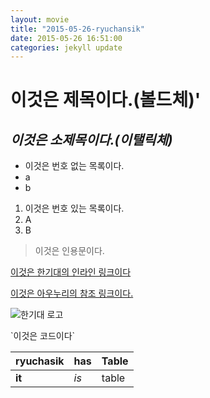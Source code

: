 ```yaml
---
layout: movie 
title: "2015-05-26-ryuchansik"
date: 2015-05-26 16:51:00
categories: jekyll update
---
```


# **이것은 제목이다.(볼드체)**'

## *이것은 소제목이다.(이탤릭체)*

- 이것은 번호 없는 목록이다.
- a
- b

1. 이것은 번호 있는 목록이다.
2. A
3. B

> 이것은 인용문이다.

[이것은 한기대의 인라인 링크이다](http://www.koreatech.ac.kr)

[이것은 아우누리의 참조 링크이다.](1)


![한기대 로고](http://www.alio.go.kr/upload/report/2015/04/09/2015040907037343/koreatech%EC%8B%AC%EB%B3%BC%EB%A7%88%ED%81%AC.gif)

\`이것은 코드이다\`

| ryuchasik | has | Table |
| --------- | --- | ----- |
| **it**        | *is*  | table |


[1]: http://portal.kut.ac.kr
